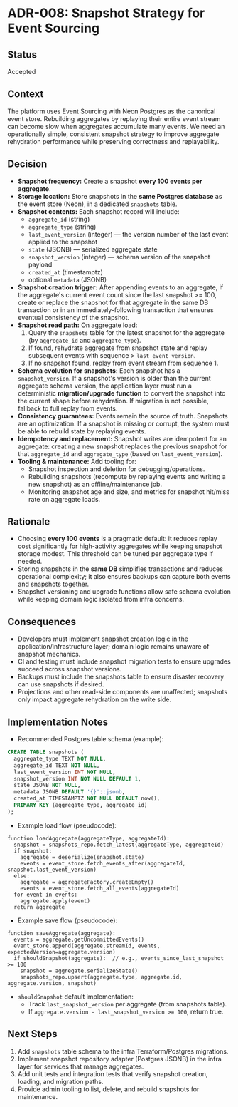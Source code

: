 # ADR-008: Snapshot Strategy for Event Sourcing

## Status
Accepted

## Context
The platform uses Event Sourcing with Neon Postgres as the canonical event store. Rebuilding aggregates by replaying their entire event stream can become slow when aggregates accumulate many events. We need an operationally simple, consistent snapshot strategy to improve aggregate rehydration performance while preserving correctness and replayability.

## Decision
- **Snapshot frequency:** Create a snapshot **every 100 events per aggregate**.
- **Storage location:** Store snapshots in the **same Postgres database** as the event store (Neon), in a dedicated `snapshots` table.
- **Snapshot contents:** Each snapshot record will include:
  - `aggregate_id` (string)
  - `aggregate_type` (string)
  - `last_event_version` (integer) — the version number of the last event applied to the snapshot
  - `state` (JSONB) — serialized aggregate state
  - `snapshot_version` (integer) — schema version of the snapshot payload
  - `created_at` (timestamptz)
  - optional `metadata` (JSONB)
- **Snapshot creation trigger:** After appending events to an aggregate, if the aggregate's current event count since the last snapshot >= 100, create or replace the snapshot for that aggregate in the same DB transaction or in an immediately-following transaction that ensures eventual consistency of the snapshot.
- **Snapshot read path:** On aggregate load:
  1. Query the `snapshots` table for the latest snapshot for the aggregate (by `aggregate_id` and `aggregate_type`).
  2. If found, rehydrate aggregate from snapshot state and replay subsequent events with sequence > `last_event_version`.
  3. If no snapshot found, replay from event stream from sequence 1.
- **Schema evolution for snapshots:** Each snapshot has a `snapshot_version`. If a snapshot's version is older than the current aggregate schema version, the application layer must run a deterministic **migration/upgrade function** to convert the snapshot into the current shape before rehydration. If migration is not possible, fallback to full replay from events.
- **Consistency guarantees:** Events remain the source of truth. Snapshots are an optimization. If a snapshot is missing or corrupt, the system must be able to rebuild state by replaying events.
- **Idempotency and replacement:** Snapshot writes are idempotent for an aggregate: creating a new snapshot replaces the previous snapshot for that `aggregate_id` and `aggregate_type` (based on `last_event_version`).
- **Tooling & maintenance:** Add tooling for:
  - Snapshot inspection and deletion for debugging/operations.
  - Rebuilding snapshots (recompute by replaying events and writing a new snapshot) as an offline/maintenance job.
  - Monitoring snapshot age and size, and metrics for snapshot hit/miss rate on aggregate loads.

## Rationale
- Choosing **every 100 events** is a pragmatic default: it reduces replay cost significantly for high-activity aggregates while keeping snapshot storage modest. This threshold can be tuned per aggregate type if needed.
- Storing snapshots in the **same DB** simplifies transactions and reduces operational complexity; it also ensures backups can capture both events and snapshots together.
- Snapshot versioning and upgrade functions allow safe schema evolution while keeping domain logic isolated from infra concerns.

## Consequences
- Developers must implement snapshot creation logic in the application/infrastructure layer; domain logic remains unaware of snapshot mechanics.
- CI and testing must include snapshot migration tests to ensure upgrades succeed across snapshot versions.
- Backups must include the snapshots table to ensure disaster recovery can use snapshots if desired.
- Projections and other read-side components are unaffected; snapshots only impact aggregate rehydration on the write side.

## Implementation Notes
- Recommended Postgres table schema (example):
```sql
CREATE TABLE snapshots (
  aggregate_type TEXT NOT NULL,
  aggregate_id TEXT NOT NULL,
  last_event_version INT NOT NULL,
  snapshot_version INT NOT NULL DEFAULT 1,
  state JSONB NOT NULL,
  metadata JSONB DEFAULT '{}'::jsonb,
  created_at TIMESTAMPTZ NOT NULL DEFAULT now(),
  PRIMARY KEY (aggregate_type, aggregate_id)
);
```
- Example load flow (pseudocode):
```text
function loadAggregate(aggregateType, aggregateId):
  snapshot = snapshots_repo.fetch_latest(aggregateType, aggregateId)
  if snapshot:
    aggregate = deserialize(snapshot.state)
    events = event_store.fetch_events_after(aggregateId, snapshot.last_event_version)
  else:
    aggregate = aggregateFactory.createEmpty()
    events = event_store.fetch_all_events(aggregateId)
  for event in events:
    aggregate.apply(event)
  return aggregate
```
- Example save flow (pseudocode):
```text
function saveAggregate(aggregate):
  events = aggregate.getUncommittedEvents()
  event_store.append(aggregate.streamId, events, expectedVersion=aggregate.version)
  if shouldSnapshot(aggregate):  // e.g., events_since_last_snapshot >= 100
    snapshot = aggregate.serializeState()
    snapshots_repo.upsert(aggregate.type, aggregate.id, aggregate.version, snapshot)
```
- `shouldSnapshot` default implementation:
  - Track `last_snapshot_version` per aggregate (from snapshots table).
  - If `aggregate.version - last_snapshot_version >= 100`, return true.

## Next Steps
1. Add `snapshots` table schema to the infra Terraform/Postgres migrations.  
2. Implement snapshot repository adapter (Postgres JSONB) in the infra layer for services that manage aggregates.  
3. Add unit tests and integration tests that verify snapshot creation, loading, and migration paths.  
4. Provide admin tooling to list, delete, and rebuild snapshots for maintenance.
